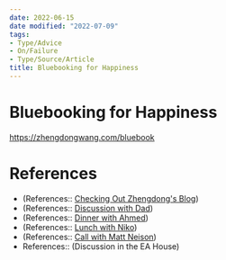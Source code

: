 ```yaml
---
date: 2022-06-15
date modified: "2022-07-09"
tags:
- Type/Advice
- On/Failure
- Type/Source/Article
title: Bluebooking for Happiness
---
```


# Bluebooking for Happiness
https://zhengdongwang.com/bluebook

# References
- (References:: [Checking Out Zhengdong's Blog](dayone://view?entryId=DD33A9A731854406A25B4C7EEEA8F945))
- (References:: [Discussion with Dad](dayone://view?entryId=89CAB62DA7E0476084F851C07DFA2CC4))
- (References:: [Dinner with Ahmed](dayone://view?entryId=FDDD17304108467CBAC9C7B556301E63))
- (References:: [Lunch with Niko](dayone://view?entryId=3D2B9D7A97E94E3E9BB0455C1F6E1323))
- (References:: [Call with Matt Neison](dayone://view?entryId=530074C319F54D1E8E661412334EBBE6))
- References:: (Discussion in the EA House)